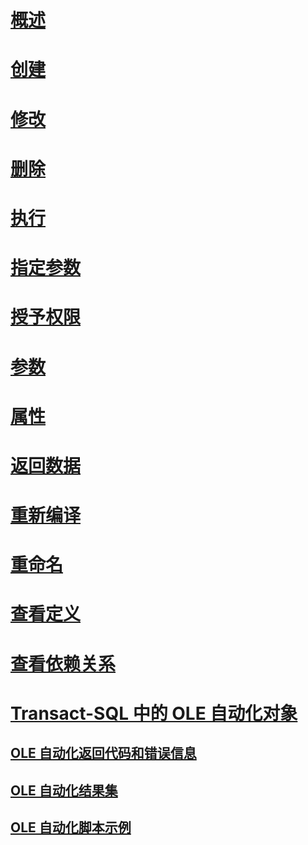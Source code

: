 # [概述](stored-procedures-database-engine.md)  
# [创建](create-a-stored-procedure.md)  
# [修改](modify-a-stored-procedure.md)  
# [删除](delete-a-stored-procedure.md)  
# [执行](execute-a-stored-procedure.md)  
# [指定参数](specify-parameters.md)  
# [授予权限](grant-permissions-on-a-stored-procedure.md)  
# [参数](parameters.md)
# [属性](stored-procedure-properties-general-page.md)  
# [返回数据](return-data-from-a-stored-procedure.md)  
# [重新编译](recompile-a-stored-procedure.md)  
# [重命名](rename-a-stored-procedure.md)  
# [查看定义](view-the-definition-of-a-stored-procedure.md)  
# [查看依赖关系](view-the-dependencies-of-a-stored-procedure.md)  
 
# [Transact-SQL 中的 OLE 自动化对象](ole-automation-objects-in-transact-sql.md)  
## [OLE 自动化返回代码和错误信息](ole-automation-return-codes-and-error-information.md)  
## [OLE 自动化结果集](ole-automation-result-sets.md)  
## [OLE 自动化脚本示例](ole-automation-sample-script.md)  
